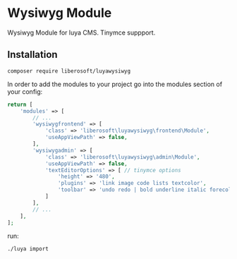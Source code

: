 # Wysiwyg Module
 
Wysiwyg Module for luya CMS. Tinymce suppport.
 
## Installation

```shell
composer require liberosoft/luyawysiwyg
```

In order to add the modules to your project go into the modules section of your config:

```php
return [
    'modules' => [
        // ...
        'wysiwygfrontend' => [
            'class' => 'liberosoft\luyawysiwyg\frontend\Module',
            'useAppViewPath' => false,
        ],
        'wysiwygadmin' => [
            'class' => 'liberosoft\luyawysiwyg\admin\Module',
            'useAppViewPath' => false,
            'textEditorOptions' => [ // tinymce options
                'height' => '480',
                'plugins' => 'link image code lists textcolor',
                'toolbar' => 'undo redo | bold underline italic forecolor backcolor | alignleft aligncenter alignright alignjustify | numlist bullist outdent indent | removeformat | code'
            ]
        ],
        // ...
    ],
];
```

run:
```shell
./luya import
```
